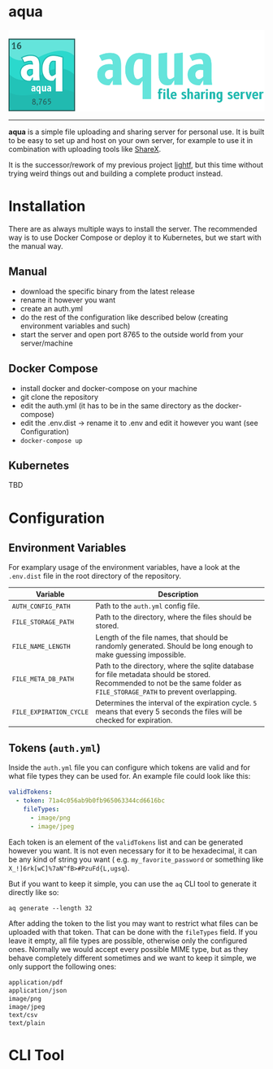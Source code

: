 # aqua

<img src="./.github/assets/aqua_banner.png" height="160" />

---

**aqua** is a simple file uploading and sharing server for personal use. It is built to be easy to set up and host on your own server, for example to use it in combination with
uploading tools like [ShareX](https://getsharex.com/).

It is the successor/rework of my previous project [lightf](https://github.com/Superioz/lightf), but this time without trying weird things out and building a complete product instead.

# Installation

There are as always multiple ways to install the server. The recommended way is to use Docker Compose or deploy it to Kubernetes, but we start with the manual way.

## Manual

- download the specific binary from the latest release
- rename it however you want
- create an auth.yml
- do the rest of the configuration like described below (creating environment variables and such)
- start the server and open port 8765 to the outside world from your server/machine

## Docker Compose

- install docker and docker-compose on your machine
- git clone the repository
- edit the auth.yml (it has to be in the same directory as the docker-compose)
- edit the .env.dist -> rename it to .env and edit it however you want (see Configuration)
- `docker-compose up`

## Kubernetes

TBD

# Configuration

## Environment Variables

For examplary usage of the environment variables, have a look at the `.env.dist` file in the root directory of the repository.

| Variable | Description |
| -------- | ----------- |
| `AUTH_CONFIG_PATH` | Path to the `auth.yml` config file. |
| `FILE_STORAGE_PATH` | Path to the directory, where the files should be stored. |
| `FILE_NAME_LENGTH` | Length of the file names, that should be randomly generated. Should be long enough to make guessing impossible. |
| `FILE_META_DB_PATH` | Path to the directory, where the sqlite database for file metadata should be stored. Recommended to not be the same folder as `FILE_STORAGE_PATH` to prevent overlapping. |
| `FILE_EXPIRATION_CYCLE` | Determines the interval of the expiration cycle. `5` means that every 5 seconds the files will be checked for expiration.  |

## Tokens (`auth.yml`)

Inside the `auth.yml` file you can configure which tokens are valid and for what file types they can be used for. An example file could look like this:

```yaml
validTokens:
  - token: 71a4c056ab9b0fb965063344cd6616bc
    fileTypes:
      - image/png
      - image/jpeg
```

Each token is an element of the `validTokens` list and can be generated however you want. It is not even necessary for it to be hexadecimal, it can be any kind of string you want (
e.g. `my_favorite_password` or something like `X_!]6rk[wC]%7aN^fB>#PzuFd{L,ugsq`).

But if you want to keep it simple, you can use the `aq` CLI tool to generate it directly like so:

```shell
aq generate --length 32
```

After adding the token to the list you may want to restrict what files can be uploaded with that token. That can be done with the `fileTypes` field. If you leave it empty, all file
types are possible, otherwise only the configured ones. Normally we would accept every possible MIME type, but as they behave completely different sometimes and we want to keep it
simple, we only support the following ones:

```
application/pdf
application/json
image/png
image/jpeg
text/csv
text/plain
```

# CLI Tool
